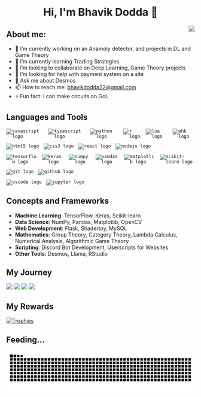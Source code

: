
<h1 align="center">Hi, I'm Bhavik Dodda 👋 </h1>
<img align="right" src="https://visitor-badge.laobi.icu/badge?page_id=BhavikDodda.BhavikDodda&left_color=royalblue&right_color=black"  />

## About me:

- 🔭 I’m currently working on an Anamoly detector, and projects in DL and Game Theory
- 🌱 I’m currently learning Trading Strategies
- 👯 I’m looking to collaborate on Deep Learning, Game Theory projects
- 🤔 I’m looking for help with payment system on a site
- 💬 Ask me about Desmos
- 📫 How to reach me: bhavikdodda22@gmail.com
- ⚡ Fun fact: I can make circuits on GoL

## Languages and Tools

<div align="left">

  <!-- Programming Languages -->
  <div style="display: flex; align-items: center; gap: 12px; margin-bottom: 12px;">
    <code><img src="https://cdn.jsdelivr.net/gh/devicons/devicon/icons/javascript/javascript-original.svg" height="30" alt="javascript logo" /></code>
    <code><img src="https://cdn.jsdelivr.net/gh/devicons/devicon/icons/typescript/typescript-original.svg" height="30" alt="typescript logo" /></code>
    <code><img src="https://cdn.jsdelivr.net/gh/devicons/devicon/icons/python/python-original.svg" height="30" alt="python logo" /></code>
    <code><img src="https://skillicons.dev/icons?i=r" height="30" alt="r logo" /></code>
    <code><img src="https://skillicons.dev/icons?i=lua" height="30" alt="lua logo" /></code>
    <code><img src="https://pbs.twimg.com/profile_images/1401832717/ahk_400x400.png" height="30" alt="ahk logo" /></code>
  </div>

  <!-- Web Development -->
  <div style="display: flex; align-items: center; gap: 12px; margin-bottom: 12px;">
    <code><img src="https://cdn.jsdelivr.net/gh/devicons/devicon/icons/html5/html5-original.svg" height="30" alt="html5 logo" /></code>
    <code><img src="https://cdn.jsdelivr.net/gh/devicons/devicon/icons/css3/css3-original.svg" height="30" alt="css3 logo" /></code>
    <code><img src="https://cdn.jsdelivr.net/gh/devicons/devicon/icons/react/react-original.svg" height="30" alt="react logo" /></code>
    <code><img src="https://cdn.jsdelivr.net/gh/devicons/devicon/icons/nodejs/nodejs-original.svg" height="30" alt="nodejs logo" /></code>
  </div>

  <!-- Data Science & Machine Learning -->
  <div style="display: flex; align-items: center; gap: 12px; margin-bottom: 12px;">
    <code><img src="https://cdn.jsdelivr.net/gh/devicons/devicon/icons/tensorflow/tensorflow-original.svg" height="30" alt="tensorflow logo" /></code>
    <code><img src="https://cdn.jsdelivr.net/gh/devicons/devicon/icons/keras/keras-original.svg" height="30" alt="keras logo" /></code>
    <code><img src="https://cdn.jsdelivr.net/gh/devicons/devicon/icons/numpy/numpy-original.svg" height="30" alt="numpy logo" /></code>
    <code><img src="https://cdn.jsdelivr.net/gh/devicons/devicon/icons/pandas/pandas-original.svg" height="30" alt="pandas logo" /></code>
    <code><img src="https://cdn.jsdelivr.net/gh/devicons/devicon/icons/matplotlib/matplotlib-original.svg" height="30" alt="matplotlib logo" /></code>
    <code><img src="https://cdn.jsdelivr.net/gh/devicons/devicon/icons/scikitlearn/scikitlearn-original.svg" height="30" alt="scikit-learn logo" /></code>
  </div>

  <!-- DevOps & Tools -->
  <div style="display: flex; align-items: center; gap: 12px; margin-bottom: 12px;">
    <code><img src="https://cdn.jsdelivr.net/gh/devicons/devicon/icons/git/git-original.svg" height="30" alt="git logo" /></code>
    <code><img src="https://skillicons.dev/icons?i=github" height="30" alt="github logo" /></code>
  </div>

  <!-- Other Tools -->
  <div style="display: flex; align-items: center; gap: 12px; margin-bottom: 12px;">
    <code><img src="https://cdn.jsdelivr.net/gh/devicons/devicon/icons/vscode/vscode-original.svg" height="30" alt="vscode logo" /></code>
    <code><img src="https://cdn.jsdelivr.net/gh/devicons/devicon/icons/jupyter/jupyter-original.svg" height="30" alt="jupyter logo" /></code>
  </div>

</div>

## Concepts and Frameworks

- **Machine Learning**: TensorFlow, Keras, Scikit-learn  
- **Data Science**: NumPy, Pandas, Matplotlib, OpenCV  
- **Web Development**: Flask, Shadertoy, MySQL  
- **Mathematics**: Group Theory, Category Theory, Lambda Calculus, Numerical Analysis, Algorithmic Game Theory  
- **Scripting**: Discord Bot Development, Userscripts for Websites  
- **Other Tools**: Desmos, Llama, RStudio

## My Journey
<div>
  <img width="440px" src="https://github-readme-stats.vercel.app/api?username=BhavikDodda&show_icons=true&theme=onedark">
  <img width="385px" src="https://github-readme-stats.anuraghazra1.vercel.app/api/top-langs/?username=BhavikDodda&layout=compact&theme=onedark" />
  <img width="440px" src="https://github-readme-activity-graph.vercel.app/graph?username=BhavikDodda&theme=github">
  <img width="385px" src="https://github-readme-streak-stats.herokuapp.com/?user=BhavikDodda&theme=onedark" />
</div>

## My Rewards
[![Trophies](https://github-profile-trophy.vercel.app/?username=BhavikDodda&theme=onedark)](https://github.com/ryo-ma/github-profile-trophy)
        
## Feeding...
![Snake animation](https://raw.githubusercontent.com/BhavikDodda/BhavikDodda/output/github-contribution-grid-snake-dark.svg)
